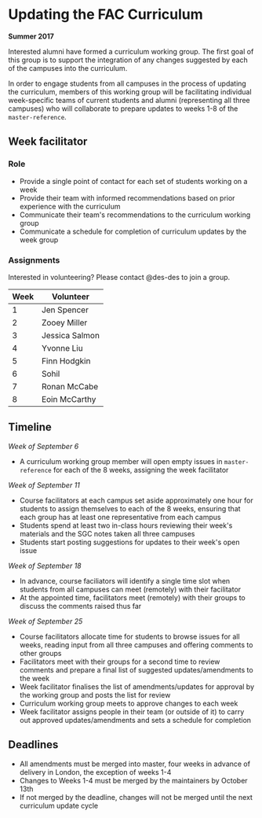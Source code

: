 # Updating the FAC Curriculum
**Summer 2017**

Interested alumni have formed a curriculum working group. The first goal of this group is to support the integration of any changes suggested by each of the campuses into the curriculum. 

In order to engage students from all campuses in the process of updating the curriculum, members of this working group will be facilitating individual week-specific teams of current students and alumni (representing all three campuses) who will collaborate to prepare updates to weeks 1-8 of the `master-reference`.

## Week facilitator 

### Role

- Provide a single point of contact for each set of students working on a week
- Provide their team with informed recommendations based on prior experience with the curriculum 
- Communicate their team's recommendations to the curriculum working group
- Communicate a schedule for completion of curriculum updates by the week group

### Assignments

Interested in volunteering? Please contact @des-des to join a group.

Week | Volunteer 
----- | --------
1 | Jen Spencer
2 | Zooey Miller
3 | Jessica Salmon
4 | Yvonne Liu
5 | Finn Hodgkin
6 | Sohil
7 | Ronan McCabe
8 | Eoin McCarthy

## Timeline

_Week of September 6_
- A curriculum working group member will open empty issues in `master-reference` for each of the 8 weeks, assigning the week facilitator

_Week of September 11_
- Course facilitators at each campus set aside approximately one hour for students to assign themselves to each of the 8 weeks, ensuring that each group has at least one representative from each campus
- Students spend at least two in-class hours reviewing their week's materials and the SGC notes taken all three campuses 
- Students start posting suggestions for updates to their week's open issue

_Week of September 18_ 
- In advance, course faciliators will identify a single time slot when students from all campuses can meet (remotely) with their facilitator
- At the appointed time, facilitators meet (remotely) with their groups to discuss the comments raised thus far

_Week of September 25_
- Course facilitators allocate time for students to browse issues for all weeks, reading input from all three campuses and offering comments to other groups
- Facilitators meet with their groups for a second time to review comments and prepare a final list of suggested updates/amendments to the week
- Week facilitator finalises the list of amendments/updates for approval by the working group and posts the list for review
- Curriculum working group meets to approve changes to each week
- Week facilitator assigns people in their team (or outside of it) to carry out approved updates/amendments and sets a schedule for completion

## Deadlines

- All amendments must be merged into master, four weeks in advance of delivery in London, the exception of weeks 1-4
- Changes to Weeks 1-4 must be merged by the maintainers by October 13th
- If not merged by the deadline, changes will not be merged until the next curriculum update cycle


